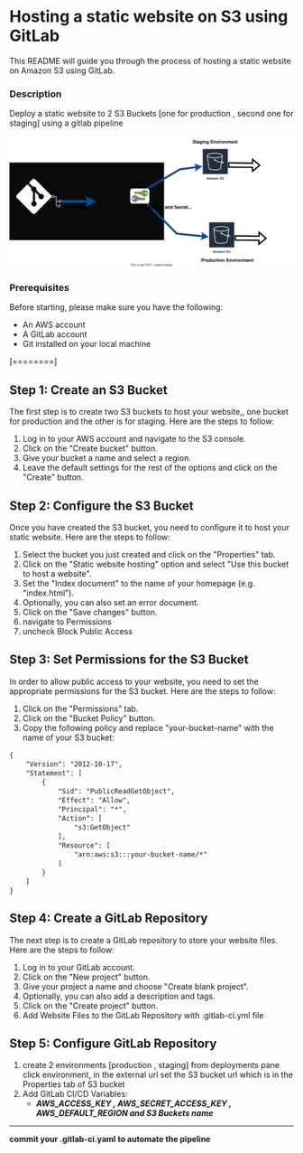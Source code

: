 
# Hosting a static website on S3 using GitLab

This README will guide you through the process of hosting a static website on Amazon S3 using GitLab.

### Description 
Deploy a static website to 2 S3 Buckets [one for production , second one for staging] using a gitlab pipeline 

<img src="AWS.svg">

### Prerequisites
Before starting, please make sure you have the following:

- An AWS account
- A GitLab account
- Git installed on your local machine



[========]
## Step 1: Create an S3 Bucket
The first step is to create two S3 buckets to host your website,, one bucket for production and the other is for staging.
Here are the steps to follow:

1. Log in to your AWS account and navigate to the S3 console.
2. Click on the "Create bucket" button.
3. Give your bucket a name and select a region.
4. Leave the default settings for the rest of the options and click on the "Create" button.


## Step 2: Configure the S3 Bucket
Once you have created the S3 bucket, you need to configure it to host your static website. Here are the steps to follow:

1. Select the bucket you just created and click on the "Properties" tab.
2. Click on the "Static website hosting" option and select "Use this bucket to host a website".
3. Set the "Index document" to the name of your homepage (e.g. "index.html").
4. Optionally, you can also set an error document.
5. Click on the "Save changes" button.
6. navigate to Permissions
7. uncheck Block Public Access

## Step 3: Set Permissions for the S3 Bucket

In order to allow public access to your website, you need to set the appropriate permissions for the S3 bucket. Here are the steps to follow:

1. Click on the "Permissions" tab.
2. Click on the "Bucket Policy" button.
3. Copy the following policy and replace "your-bucket-name" with the name of your S3 bucket:


```
{
    "Version": "2012-10-17",
    "Statement": [
        {
            "Sid": "PublicReadGetObject",
            "Effect": "Allow",
            "Principal": "*",
            "Action": [
                "s3:GetObject"
            ],
            "Resource": [
                "arn:aws:s3:::your-bucket-name/*"
            ]
        }
    ]
}
```

## Step 4: Create a GitLab Repository
The next step is to create a GitLab repository to store your website files. Here are the steps to follow:

1. Log in to your GitLab account.
2. Click on the "New project" button.
3. Give your project a name and choose "Create blank project".
4. Optionally, you can also add a description and tags.
5. Click on the "Create project" button.
6. Add Website Files to the GitLab Repository with .gitlab-ci.yml file

## Step 5: Configure GitLab Repository 

1. create 2 environments [production , staging] from deployments pane click environment, in the external url set the S3 bucket url which is in the Properties tab of S3 bucket
2.  Add GitLab CI/CD Variables:
	- ***AWS_ACCESS_KEY , AWS_SECRET_ACCESS_KEY , AWS_DEFAULT_REGION and S3 Buckets name***
	
 

------------


**commit your .gitlab-ci.yaml to automate the pipeline** 
